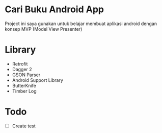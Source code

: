 # Cari Buku Android App
Project ini saya gunakan untuk belajar membuat aplikasi android dengan konsep MVP (Model View Presenter)

# Library
* Retrofit
* Dagger 2
* GSON Parser
* Android Support Library
* ButterKnife
* Timber Log

# Todo
- [ ] Create test